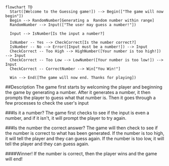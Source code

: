 ```mermaid
flowchart TD
  Start([Welcome to the Guessing game!]) --> Begin(["The game will now begin"])
  Begin --> RandomNumber[Generating a  Random number within range]
  RandomNumber --> Input(["The user may guess a number!"])

  Input --> IsNumber[Is the input a number?]

  IsNumber -- Yes --> CheckCorrect[Is the number correct?]
  IsNumber -- No --> Error([Input must be a number!]) --> Input
  CheckCorrect -- Too High --> HighNumber([Your number is too high!]) --> Input
  CheckCorrect -- Too Low --> LowNumber([Your number is too low!]) --> Input
  CheckCorrect -- CorrectNumber --> Win["You Win!"]
  
  Win --> End([The game will now end. Thanks for playing])
```

##Description
  The game first starts by welcoming the player and beginning the game by generating a number.
  After it generates a number, it then prompts the player to guess what that number is.
  Then it goes through a few processes to check the user's input

  ###Is it a number?
    The game first checks to see if the input is even a number, and if it isn't, it will prompt the player to try again.

  ###Is the number the correct answer?
    The game will then check to see if the number is correct to what has been generated.
    If the number is too high, it will tell the player and they can guess again.
    If the number is too low, it will tell the player and they can guess again.

  ####Winner!
    If the number is correct, then the player wins and the game will end!












































